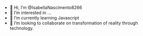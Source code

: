 - 👋 Hi, I’m @IsabellaNascimento8266
- 👀 I’m interested in ...
- 🌱 I’m currently learning Javascript
- 💞️ I’m looking to collaborate on transformation of reality through technology.

<!---
IsabellaNascimento8266/IsabellaNascimento8266 is a ✨ special ✨ repository because its `README.md` (this file) appears on your GitHub profile.
You can click the Preview link to take a look at your changes.
--->
